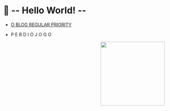 # 👑 -- Hello World! -- 

- [O BLOG REGULAR PRIORITY](https://pypstwo.github.io/regularpriority)

- P E R D I  O  J O G O

<img align="right" width="200px" 
src="https://picfiles.alphacoders.com/111/111159.png"/>